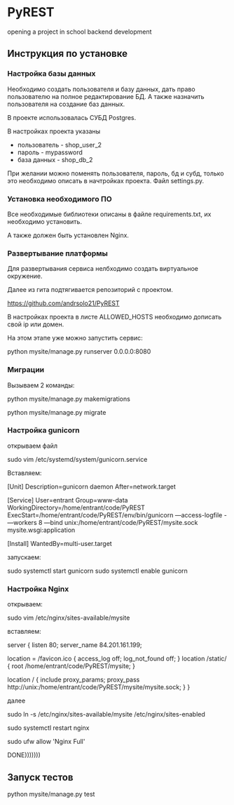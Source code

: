 # PyREST
opening a project in school backend development

## Инструкция по установке

### Настройка базы данных

Необходимо создать пользователя и базу данных, дать право пользователю на полное редактирование БД.
А также назначить пользователя на создание баз данных.

В проекте использовалась СУБД Postgres.

В настройках проекта указаны
* пользователь - shop_user_2
* пароль - mypassword
* база данных - shop_db_2

При желании можно поменять пользователя, пароль, бд и субд, только это необходимо описать в начтройках проекта.
Файл settings.py.

### Установка необходимого ПО

Все необходимые библиотеки описаны в файле requirements.txt, их необходимо установить.

А также должен быть установлен Nginx.
### Развертывание платформы

Для развертывания сервиса нелбходимо создать виртуальное окружение.

Далее из гита подтягивается репозиторий с проектом.

https://github.com/andrsolo21/PyREST

В настройках проекта в листе ALLOWED_HOSTS необходимо дописать свой ip или домен. 

На этом этапе уже можно запустить сервис:

python mysite/manage.py runserver 0.0.0.0:8080

### Миграции

Вызываем 2 команды:

python mysite/manage.py makemigrations

python mysite/manage.py migrate

### Настройка gunicorn

открываем файл

sudo vim /etc/systemd/system/gunicorn.service

Вставляем:

[Unit] 
Description=gunicorn daemon 
After=network.target 

[Service] 
User=entrant 
Group=www-data 
WorkingDirectory=/home/entrant/code/PyREST 
ExecStart=/home/entrant/code/PyREST/env/bin/gunicorn —access-logfile - —workers 8 —bind unix:/home/entrant/code/PyREST/mysite.sock mysite.wsgi:application 

[Install] 
WantedBy=multi-user.target 

запускаем:

sudo systemctl start gunicorn
sudo systemctl enable gunicorn

### Настройка Nginx

открываем:

sudo vim /etc/nginx/sites-available/mysite

вставляем:

server { 
listen 80; 
server_name 84.201.161.199; 

location = /favicon.ico { access_log off; log_not_found off; } 
location /static/ { 
root /home/entrant/code/PyREST/mysite; 
} 

location / { 
include proxy_params; 
proxy_pass http://unix:/home/entrant/code/PyREST/mysite/mysite.sock; 
} 
}

далее

sudo ln -s /etc/nginx/sites-available/mysite /etc/nginx/sites-enabled

sudo systemctl restart nginx

sudo ufw allow 'Nginx Full'

DONE)))))))

## Запуск тестов

python mysite/manage.py test




